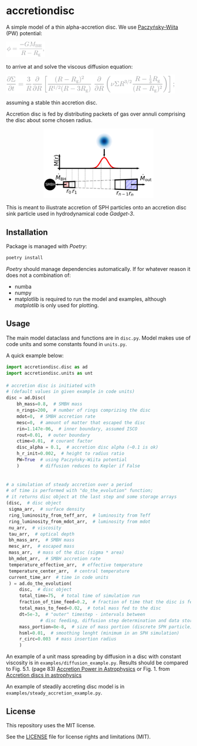 # accretiondisc

A simple model of a thin alpha-accretion disc. We use [Paczyńsky-Wiita](https://ui.adsabs.harvard.edu/abs/1980A&A....88...23P) (PW) potential:

<p align="left">
<img src="examples/potential_eq_gray_nobg.png" alt="iliustration" height="43"/>
</p>

to arrive at and solve the viscous diffusion equation:

<p align="left">
<img src="examples/diff_eq_gray_nobg.png" alt="iliustration" height="50"/>
</p>

assuming a stable thin accretion disc.

Accretion disc is fed by distributing packets of gas over annuli comprising the disc about some chosen radius.
<p align="center">
<img src="examples/accretion_iliustration.png" alt="iliustration" width="300"/>
</p>

This is meant to iliustrate accretion of SPH particles onto an accretion disc sink particle used in hydrodynamical code *Gadget-3*.

## Installation

Package is managed with _Poetry_:
```bash
poetry install
```
_Poetry_ should manage dependencies automatically. If for whatever reason it does not a combination of:
* numba
* numpy
* matplotlib
is required to run the model and examples, although _matplotlib_ is only used for plotting.

## Usage

The main model dataclass and functions are in `disc.py`. Model makes use of code units and some constants found in `units.py`. 

A quick example below:
```python
import accretiondisc.disc as ad
import accretiondisc.units as unt

# accretion disc is initiated with 
# (default values in given example in code units)
disc = ad.Disc(
    bh_mass=0.8,  # SMBH mass
    n_rings=200,  # number of rings comprizing the disc
    mdot=0,  # SMBH accretion rate
    mesc=0,  # amount of matter that escaped the disc
    rin=1.147e-06,  # inner boundary, assumed ISCO
    rout=0.01,  # outer boundary
    ctime=0.01,  # courant factor
    disc_alpha = 0.1,  # accretion disc alpha (~0.1 is ok)
    h_r_init=0.002,  # height to radius ratio
    PW=True  # using Paczyńsky-Wiita potential
    )        # diffusion reduces to Kepler if False


# a simulation of steady accretion over a period 
# of time is performed with "do_the_evolution" function; 
# it returns disc object at the last step and some storage arrays
(disc,  # disc object 
 sigma_arr,  # surface density
 ring_luminosity_from_teff_arr,  # luminosity from Teff 
 ring_luminosity_from_mdot_arr,  # luminosity from mdot
 nu_arr,  # viscosity
 tau_arr,  # optical depth
 bh_mass_arr,  # SMBH mass
 mesc_arr,  # escaped mass
 mass_arr,  # mass of the disc (sigma * area)
 bh_mdot_arr,  # SMBH accretion rate
 temperature_effective_arr,  # effective temperature
 temperature_center_arr,  # central temperature
 current_time_arr  # time in code units
 ) = ad.do_the_evolution(
     disc,  # disc object 
     total_time=75,  # total time of simulation run
     fraction_of_time_feed=0.2,  # fraction of time that the disc is fed
     total_mass_to_feed=0.02,  # total mass fed to the disc
     dt=5e-3,  # "outer" timestep - intervals between 
             # disc feeding, diffusion step determination and data storage
     mass_portion=8e-8,  # size of mass portion (discrete SPH particle)
     hsml=0.01,  # smoothing lenght (minimum in an SPH simulation)
     r_circ=0.003  # mass insertion radius
     )
```

An example of a unit mass spreading by diffusion in a disc with constant viscosity is in `examples/diffusion_example.py`. Results should be compared to Fig. 5.1. (page 83) [Accretion Power in Astrophysics](https://ui.adsabs.harvard.edu/abs/2002apa..book.....F) or Fig. 1. from [Accretion discs in astrophysics](http://adsabs.harvard.edu/abs/1981ARA%26A..19..137P10.1146/annurev.aa.19.090181.001033)

An example of steadily accreting disc model is in `examples/steady_accretion_example.py`.

## License

This repository uses the MIT license.

See the [LICENSE](LICENSE.md) file for license rights and limitations (MIT).